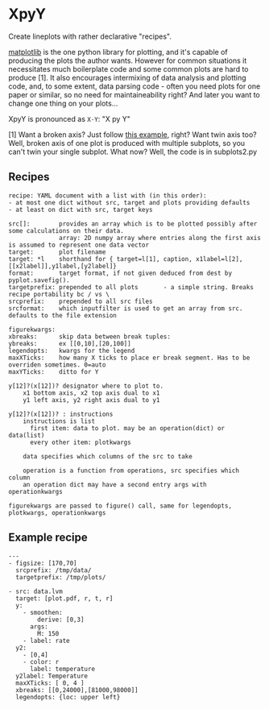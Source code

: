 XpyY
===

Create lineplots with rather declarative "recipes".

[matplotlib](http://matplotlib.org/) is the one python library for plotting, and it's capable of producing the plots the author wants. However for common situations it necessitates much boilerplate code and some common plots are hard to produce [1]. It also encourages intermixing of data analysis and plotting code, and, to some extent, data parsing code - often you need plots for one paper or similar, so no need for maintaineability right? And later you want to change one thing on your plots...

XpyY is pronounced as  ```X⋅Y```: "X py Y"

[1] Want a broken axis? Just follow [this example](http://matplotlib.org/examples/pylab_examples/broken_axis.html), right? Want twin axis too? Well, broken axis of one plot is produced with multiple subplots, so you can't twin your single subplot. What now? Well, the code is in subplots2.py


Recipes
---
```
recipe: YAML document with a list with (in this order):
- at most one dict without src, target and plots providing defaults
- at least on dict with src, target keys

src[]:        provides an array which is to be plotted possibly after some calculations on their data.
              array: 2D numpy array where entries along the first axis is assumed to represent one data vector
target:       plot filename
target: *l    shorthand for { target=l[1], caption, x1label=l[2],[[x2label]],y1label,[y2label]}
format:       target format, if not given deduced from dest by pyplot.savefig().
targetprefix: prepended to all plots       - a simple string. Breaks recipe portability bc / vs \
srcprefix:    prepended to all src files
srcformat:    which inputfilter is used to get an array from src. defaults to the file extension

figurekwargs:
xbreaks:      skip data between break tuples:
ybreaks:      ex [[0,10],[20,100]]
legendopts:   kwargs for the legend
maxXTicks:    how many X ticks to place er break segment. Has to be overriden sometimes. 0=auto
maxYTicks:    ditto for Y

y[12]?(x[12])? designator where to plot to.
    x1 bottom axis, x2 top axis dual to x1
    y1 left axis, y2 right axis dual to y1

y[12]?(x[12])? : instructions
    instructions is list
      first item: data to plot. may be an operation(dict) or data(list)
      every other item: plotkwargs

    data specifies which columns of the src to take

    operation is a function from operations, src specifies which column
    an operation dict may have a second entry args with operationkwargs

figurekwargs are passed to figure() call, same for legendopts, plotkwargs, operationkwargs
```

Example recipe
---

```
---
- figsize: [170,70]
  srcprefix: /tmp/data/
  targetprefix: /tmp/plots/

- src: data.lvm
  target: [plot.pdf, r, t, r]
  y:
    - smoothen:
        derive: [0,3]
      args:
        M: 150
    - label: rate
  y2:
    - [0,4]
    - color: r
      label: temperature
  y2label: Temperature
  maxXTicks: [ 0, 4 ]
  xbreaks: [[0,24000],[81000,98000]]
  legendopts: {loc: upper left}
```

